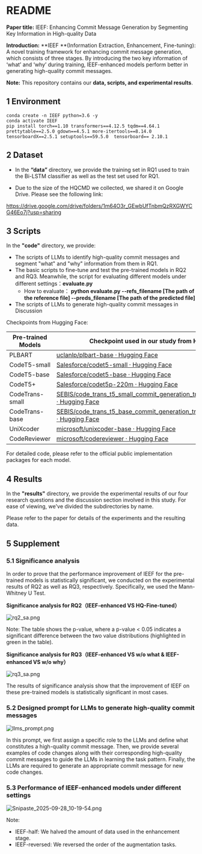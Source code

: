 # README

**Paper title:** IEEF: Enhancing Commit Message Generation by Segmenting Key Information in High-quality Data

**Introduction:** **IEEF **(Information Extraction, Enhancement, Fine-tuning): A novel training framework for enhancing commit message generation, which consists of three stages. By introducing the two key information of ‘what’ and ‘why’ during training, IEEF-enhanced models perform better in generating high-quality commit messages.

**Note:** This repository contains our **data, scripts, and experimental results**.



##  1 Environment

```
conda create -n IEEF python=3.6 -y
conda activate IEEF
pip install torch==1.10 transformers==4.12.5 tqdm==4.64.1 prettytable==2.5.0 gdown==4.5.1 more-itertools==8.14.0 tensorboardX==2.5.1 setuptools==59.5.0  tensorboard== 2.10.1
```



## 2 Dataset

* In the **“data”** directory, we provide the training set in RQ1 used to train the Bi-LSTM classifier as well as the test set used for RQ1.

* Due to the size of the HQCMD we collected, we shared it on Google Drive. Please see the following link:

https://drive.google.com/drive/folders/1m64O3r_GEwbUfTnbmQzRXGWYCG46Eo7j?usp=sharing



## 3 Scripts

In the **"code"** directory, we provide:

* The scripts of LLMs to identify high-quality commit messages and segment "what" and "why" information from them in RQ1.
* The basic scripts to fine-tune and test the pre-trained models in RQ2 and RQ3. Meanwhile, the script for evaluating different models under different settings：**evaluate.py**
  * How to evaluate： **python evaluate.py  --refs_filename  [The path of the reference file] --preds_filename [The path of the predicted file]**
* The scripts of LLMs to generate high-quality commit messages in Discussion



Checkpoints from Hugging Face:

| Pre-trained Models | Checkpoint used in our study from Hugging Face               |
| ------------------ | ------------------------------------------------------------ |
| PLBART             | [uclanlp/plbart-base · Hugging Face](https://huggingface.co/uclanlp/plbart-base) |
| CodeT5-small       | [Salesforce/codet5-small · Hugging Face](https://huggingface.co/Salesforce/codet5-small) |
| CodeT5-base        | [Salesforce/codet5-base · Hugging Face](https://huggingface.co/Salesforce/codet5-base) |
| CodeT5+            | [Salesforce/codet5p-220m · Hugging Face](https://huggingface.co/Salesforce/codet5p-220m) |
| CodeTrans-small    | [SEBIS/code_trans_t5_small_commit_generation_transfer_learning_finetune · Hugging Face](https://huggingface.co/SEBIS/code_trans_t5_small_commit_generation_transfer_learning_finetune) |
| CodeTrans-base     | [SEBIS/code_trans_t5_base_commit_generation_transfer_learning_finetune · Hugging Face](https://huggingface.co/SEBIS/code_trans_t5_base_commit_generation_transfer_learning_finetune) |
| UniXcoder          | [microsoft/unixcoder-base · Hugging Face](https://huggingface.co/microsoft/unixcoder-base) |
| CodeReviewer       | [microsoft/codereviewer · Hugging Face](https://huggingface.co/microsoft/codereviewer) |

For detailed code, please refer to the official public implementation packages for each model.



## 4 Results

In the **"results"** directory, we provide the experimental results of our four research questions and the discussion section involved in this study. For ease of viewing, we've divided the subdirectories by name.

Please refer to the paper for details of the experiments and the resulting data.



## 5 Supplement

### 5.1 Significance analysis

In order to prove that the performance improvement of IEEF for the pre-trained models is statistically significant, we conducted on the experimental results of RQ2 as well as RQ3, respectively. Specifically, we used the Mann-Whitney U Test.



**Significance analysis for RQ2（IEEF-enhanced VS HQ-Fine-tuned）**

![rq2_sa.png](https://youke1.picui.cn/s1/2025/09/28/68d89438c6417.png)

Note: The table shows the p-value, where a p-value < 0.05 indicates a significant difference between the two value distributions (highlighted in green in the table).



**Significance analysis for RQ3（IEEF-enhanced VS w/o what & IEEF-enhanced VS w/o why）**

![rq3_sa.png](https://youke1.picui.cn/s1/2025/09/28/68d8958f8ddfb.png)

The results of significance analysis show that the improvement of IEEF on these pre-trained models is statistically significant in most cases.



### 5.2 Designed prompt for LLMs to generate high-quality commit messages

![llms_prompt.png](https://youke1.picui.cn/s1/2025/09/28/68d89957bc304.png)

In this prompt, we first assign a specific role to the LLMs and define what constitutes a high-quality commit message. Then, we provide several examples of code changes along with their corresponding high-quality commit messages to guide the LLMs in learning the task pattern. Finally, the LLMs are required to generate an appropriate commit message for new code changes.



### 5.3 Performance of IEEF-enhanced models under different settings

![Snipaste_2025-09-28_10-19-54.png](https://youke1.picui.cn/s1/2025/09/28/68d89b8830491.png)

Note: 

* IEEF-half: We halved the amount of data used in the enhancement stage.
* IEEF-reversed: We reversed the order of the augmentation tasks.